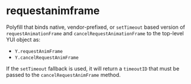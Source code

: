 requestanimframe
========
Polyfill that binds native, vendor-prefixed, or `setTimeout` based version of `requestAnimationFrame` and
`cancelRequestAnimationFrame` to the top-level YUI object as:
   * `Y.requestAnimFrame`
   * `Y.cancelRequestAnimFrame`

If the `setTimeout` fallback is used, it will return a `timeoutID` that must be passed to the
`cancelRequestAnimFrame` method.
